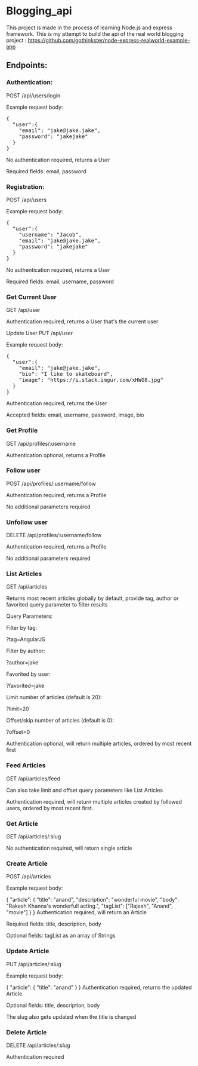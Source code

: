 # Blogging_api

This project is made in the process of learning Node.js and express framework. This is my attempt to build the api of the real world blogging project : https://github.com/gothinkster/node-express-realworld-example-app

## Endpoints:

### Authentication:
POST /api/users/login

Example request body:
<pre>
{
  "user":{
    "email": "jake@jake.jake",  
    "password": "jakejake"  
  }  
}
</pre>

No authentication required, returns a User

Required fields: email, password

### Registration:

POST /api/users

Example request body:
<pre>
{
  "user":{
    "username": "Jacob",
    "email": "jake@jake.jake",
    "password": "jakejake"
  }
}
</pre>
No authentication required, returns a User

Required fields: email, username, password

### Get Current User
GET /api/user

Authentication required, returns a User that's the current user

Update User
PUT /api/user

Example request body:
<pre>
{
  "user":{
    "email": "jake@jake.jake",
    "bio": "I like to skateboard",
    "image": "https://i.stack.imgur.com/xHWG8.jpg"
  }
}
</pre>
Authentication required, returns the User

Accepted fields: email, username, password, image, bio

### Get Profile
GET /api/profiles/:username

Authentication optional, returns a Profile

### Follow user
POST /api/profiles/:username/follow

Authentication required, returns a Profile

No additional parameters required

### Unfollow user
DELETE /api/profiles/:username/follow

Authentication required, returns a Profile

No additional parameters required

### List Articles
GET /api/articles

Returns most recent articles globally by default, provide tag, author or favorited query parameter to filter results

Query Parameters:

Filter by tag:

?tag=AngularJS

Filter by author:

?author=jake

Favorited by user:

?favorited=jake

Limit number of articles (default is 20):

?limit=20

Offset/skip number of articles (default is 0):

?offset=0

Authentication optional, will return multiple articles, ordered by most recent first

### Feed Articles
GET /api/articles/feed

Can also take limit and offset query parameters like List Articles

Authentication required, will return multiple articles created by followed users, ordered by most recent first.

### Get Article
GET /api/articles/:slug

No authentication required, will return single article

### Create Article
POST /api/articles

Example request body:

{
  "article": {
    "title": "anand",
    "description": "wonderful movie",
    "body": "Rakesh Khanna's wonderfull acting.",
    "tagList": ["Rajesh", "Anand", "movie"]
  }
}
Authentication required, will return an Article

Required fields: title, description, body

Optional fields: tagList as an array of Strings

### Update Article

PUT /api/articles/:slug

Example request body:

{
  "article": {
    "title": "anand"
  }
}
Authentication required, returns the updated Article

Optional fields: title, description, body

The slug also gets updated when the title is changed

### Delete Article

DELETE /api/articles/:slug

Authentication required

